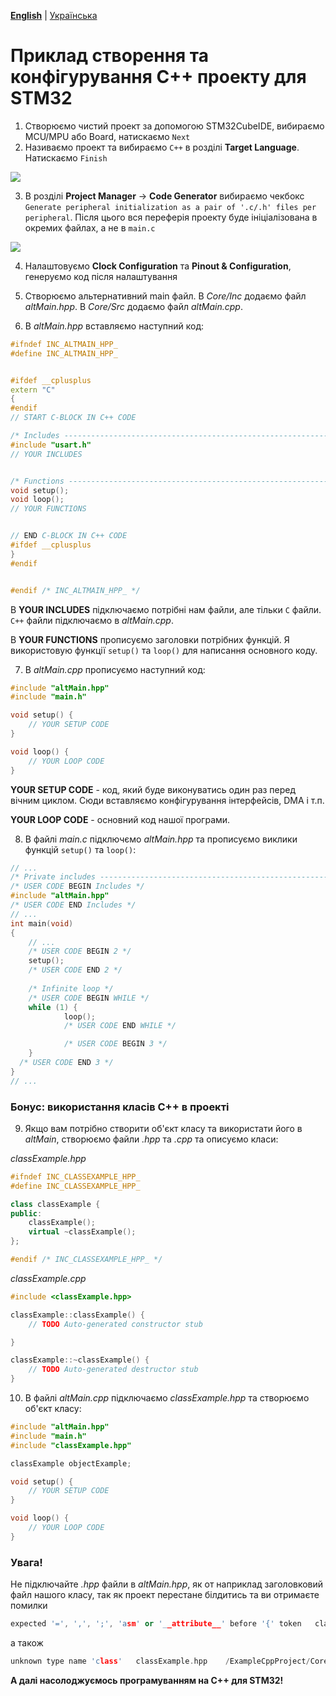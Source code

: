 **[English](REAMDE.md)** | [Українська](README_UA.md)

# Приклад створення та конфігурування C++ проекту для STM32

1. Створюємо чистий проект за допомогою STM32CubeIDE, вибираємо MCU/MPU або Board, натискаємо `Next`
2. Називаємо проект та вибираємо `C++` в розділі **Target Language**. Натискаємо `Finish`
   
![](img/1.png)

3. В розділі **Project Manager** -> **Code Generator** вибираємо чекбокс `Generate peripheral initialization as a pair of '.c/.h' files per peripheral`. Після цього вся переферія проекту буде ініціалізована в окремих файлах, а не в `main.c`

![](img/2.png)

4. Налаштовуємо **Clock Configuration** та **Pinout & Configuration**, генеруємо код після налаштування
5. Створюємо альтернативний main файл. В *Core/Inc* додаємо файл *altMain.hpp*. В *Core/Src* додаємо файл *altMain.cpp*.

6. В *altMain.hpp* вставляємо наступний код:
   
```cpp
#ifndef INC_ALTMAIN_HPP_
#define INC_ALTMAIN_HPP_


#ifdef __cplusplus
extern "C"
{
#endif
// START C-BLOCK IN C++ CODE

/* Includes ------------------------------------------------------------------*/
#include "usart.h"
// YOUR INCLUDES


/* Functions -----------------------------------------------------------------*/
void setup();
void loop();
// YOUR FUNCTIONS


// END C-BLOCK IN C++ CODE
#ifdef __cplusplus
}
#endif


#endif /* INC_ALTMAIN_HPP_ */
```

В **YOUR INCLUDES** підключаємо потрібні нам файли, але тільки `C` файли.  `C++` файли підключаємо в *altMain.cpp*.

В **YOUR FUNCTIONS** прописуємо заголовки потрібних функцій. 
Я використовую функції `setup()` та `loop()` для написання основного коду.

7. В *altMain.cpp* прописуємо наступний код:

```cpp
#include "altMain.hpp"
#include "main.h"

void setup() {
    // YOUR SETUP CODE
}

void loop() {
    // YOUR LOOP CODE
}
```

**YOUR SETUP CODE** - код, який буде виконуватись один раз перед вічним циклом. Сюди вставляємо конфігурування інтерфейсів, DMA і т.п.

**YOUR LOOP CODE** - основний код нашої програми.

8. В файлі *main.c* підключємо *altMain.hpp* та прописуємо виклики функцій `setup()` та `loop()`:

```cpp
// ...
/* Private includes ----------------------------------------------------------*/
/* USER CODE BEGIN Includes */
#include "altMain.hpp"
/* USER CODE END Includes */
// ...
int main(void)
{
    // ... 
    /* USER CODE BEGIN 2 */
    setup();
    /* USER CODE END 2 */
    
    /* Infinite loop */
    /* USER CODE BEGIN WHILE */
	while (1) {
            loop();
            /* USER CODE END WHILE */

            /* USER CODE BEGIN 3 */
	}
  /* USER CODE END 3 */
}
// ...
```

### Бонус: використання класів C++ в проекті

9. Якщо вам потрібно створити об'єкт класу та використати його в *altMain*, створюємо файли *.hpp* та *.cpp* та описуємо класи:

*classExample.hpp*
```cpp
#ifndef INC_CLASSEXAMPLE_HPP_
#define INC_CLASSEXAMPLE_HPP_

class classExample {
public:
	classExample();
	virtual ~classExample();
};

#endif /* INC_CLASSEXAMPLE_HPP_ */

```

*classExample.cpp*
```cpp
#include <classExample.hpp>

classExample::classExample() {
	// TODO Auto-generated constructor stub

}

classExample::~classExample() {
	// TODO Auto-generated destructor stub
}

```

10. В файлі *altMain.cpp* підключаємо *classExample.hpp* та створюємо об'єкт класу:
    
```cpp
#include "altMain.hpp"
#include "main.h"
#include "classExample.hpp"

classExample objectExample;

void setup() {
    // YOUR SETUP CODE
}

void loop() {
    // YOUR LOOP CODE
}
```

### Увага!

Не підключайте *.hpp* файли в *altMain.hpp*, як от наприклад заголовковий файл нашого класу, так як проект перестане білдитись та ви отримаєте помилки 

```cpp
expected '=', ',', ';', 'asm' or '__attribute__' before '{' token	classExample.hpp	/ExampleCppProject/Core/Inc	line 11	C/C++ Problem
``` 
а також 

```cpp
unknown type name 'class'	classExample.hpp	/ExampleCppProject/Core/Inc	line 11	C/C++ Problem
```

**А далі насолоджуємось програмуванням на C++ для STM32!**